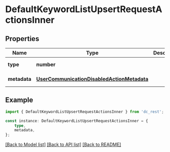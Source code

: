 # DefaultKeywordListUpsertRequestActionsInner


## Properties

Name | Type | Description | Notes
------------ | ------------- | ------------- | -------------
**type** | **number** |  | [default to undefined]
**metadata** | [**UserCommunicationDisabledActionMetadata**](UserCommunicationDisabledActionMetadata.md) |  | [default to undefined]

## Example

```typescript
import { DefaultKeywordListUpsertRequestActionsInner } from 'dc_rest';

const instance: DefaultKeywordListUpsertRequestActionsInner = {
    type,
    metadata,
};
```

[[Back to Model list]](../README.md#documentation-for-models) [[Back to API list]](../README.md#documentation-for-api-endpoints) [[Back to README]](../README.md)
